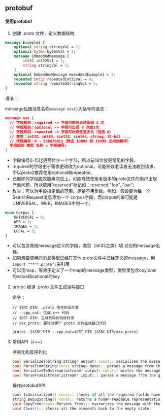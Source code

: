 ## protobuf

#### 使用protobuf

1. 创建 .proto 文件，定义数据结构

```protobuf
message Example1 {
    optional string stringVal = 1;
    optional bytes bytesVal = 2;
    message EmbeddedMessage {
        int32 int32Val = 1;
        string stringVal = 2;
    }
    optional EmbeddedMessage embeddedExample1 = 3;
    repeated int32 repeatedInt32Val = 4;
    repeated string repeatedStringVal = 5;
}
```

语法：

message后跟消息名称```message xxx{}```大括号内语法：

```json
message xxx {
  // 字段规则：required -> 字段只能也必须出现 1 次
  // 字段规则：optional -> 字段可出现 0 次或1次
  // 字段规则：repeated -> 字段可出现任意多次（包括 0）
  // 类型：int32、int64、sint32、sint64、string、32-bit ....
  // 字段编号：0 ~ 536870911（除去 19000 到 19999 之间的数字）
  字段规则 类型 名称 = 字段编号;
}
```

+ 字段编号0-15比更高位少一个字节，所以前16位放更常见的字段。
+ required的字段由于需求更改改为optional，可能导致老读者无法收到请求，所以proto2推荐使用optional和repeated。
+ 已删除的字段脱衣服再次加上，可能导致使用老版本的proto文件的用户出现严重问题，所以使用“reserved”标记如：reserved "foo", "bar";
+ 枚举：可以为字段指定值的范围，尽量不用负数。例如，假设要为每一个SearchRequest消息添加一个 corpus字段，而corpus的值可能是UNIVERSAL，WEB，IMAGES中的一个。

```protobuf
enum Corpus {    
	UNIVERSAL = 0;    
	WEB = 1;
	IMAGES = 2;    
	LOCAL = 3; 
}
```
+ 可以包含其他message定义的字段，类型（int32之类）填 对应的message名称，
+ 如果想要使用的消息类型已经在其他.proto文件中已经定义的message，用`import "****.proto";`来引用
+ 可以用map，等效于定义了一个map的message类型，类型里包含opyional的value和optional的key

2. protoc 编译 .proto 文件生成读写接口

   命令：

   ```shell
   // $SRC_DIR: .proto 所在的源目录
   // --cpp_out: 生成 c++ 代码
   // $DST_DIR: 生成代码的目标目录
   // xxx.proto: 要针对哪个 proto 文件生成接口代码
   
   protoc -I$SRC_DIR --cpp_out=$DST_DIR [$SRC_DIR/xxx.proto]
   ```
   
3. 常用API（c++）

   序列化和反序列化

   ```c++
   bool SerializeToString(string* output) const;: serializes the message and stores the bytes in the given string. Note that the bytes are binary, not text; we only use the string class as a convenient container.
   bool ParseFromString(const string& data);: parses a message from the given string.
   bool SerializeToOstream(ostream* output) const;: writes the message to the given C++ ostream.
   bool ParseFromIstream(istream* input);: parses a message from the given C++ istream.
   ```

   操作protobufAPI

   ```c++
   bool IsInitialized() const;: checks if all the required fields have been set.
   string DebugString() const;: returns a human-readable representation of the message, particularly useful for debugging.
   void CopyFrom(const Person& from);: overwrites the message with the given message's values.
   void Clear();: clears all the elements back to the empty state.
   ```

   

